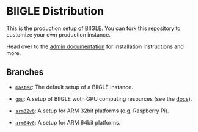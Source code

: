 # BIIGLE Distribution

This is the production setup of BIIGLE. You can fork this repository to customize your own production instance.

Head over to the [admin documentation](https://biigle-admin-documentation.readthedocs.io/) for installation instructions and more.

## Branches

- [`master`](/tree/master): The default setup of a BIIGLE instance.

- [`gpu`](/tree/gpu): A setup of BIIGLE woth GPU computing resources (see the [docs](https://biigle-admin-documentation.readthedocs.io/gpu/)).

- [`arm32v6`](/tree/arm32v6): A setup for ARM 32bit platforms (e.g. Raspberry Pi).

- [`arm64v8`](/tree/arm64v8): A setup for ARM 64bit platforms.
